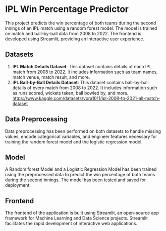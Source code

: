 # IPL Win Percentage Predictor

This project predicts the win percentage of both teams during the second innings of an IPL match using a random forest model. The model is trained on match and ball-by-ball data from 2008 to 2022. The frontend is developed using Streamlit, providing an interactive user experience.

## Datasets

1. **IPL Match Details Dataset**: This dataset contains details of each IPL match from 2008 to 2022. It includes information such as team names, match venue, match result, and more.
2. **IPL Ball-by-Ball Details Dataset**: This dataset contains ball-by-ball details of every match from 2008 to 2022. It includes information such as runs scored, wickets taken, ball bowled by, and more.
   https://www.kaggle.com/datasets/vora1011/ipl-2008-to-2021-all-match-dataset

## Data Preprocessing

Data preprocessing has been performed on both datasets to handle missing values, encode categorical variables, and engineer features necessary for training the random forest model and the logistic regression model.

## Model

A Random forest Model and a Logistic Regression Model has been trained using the preprocessed data to predict the win percentage of both teams during the second innings. The model has been tested and saved for deployment.

## Frontend

The frontend of the application is built using Streamlit, an open-source app framework for Machine Learning and Data Science projects. Streamlit facilitates the rapid development of interactive web applications.
